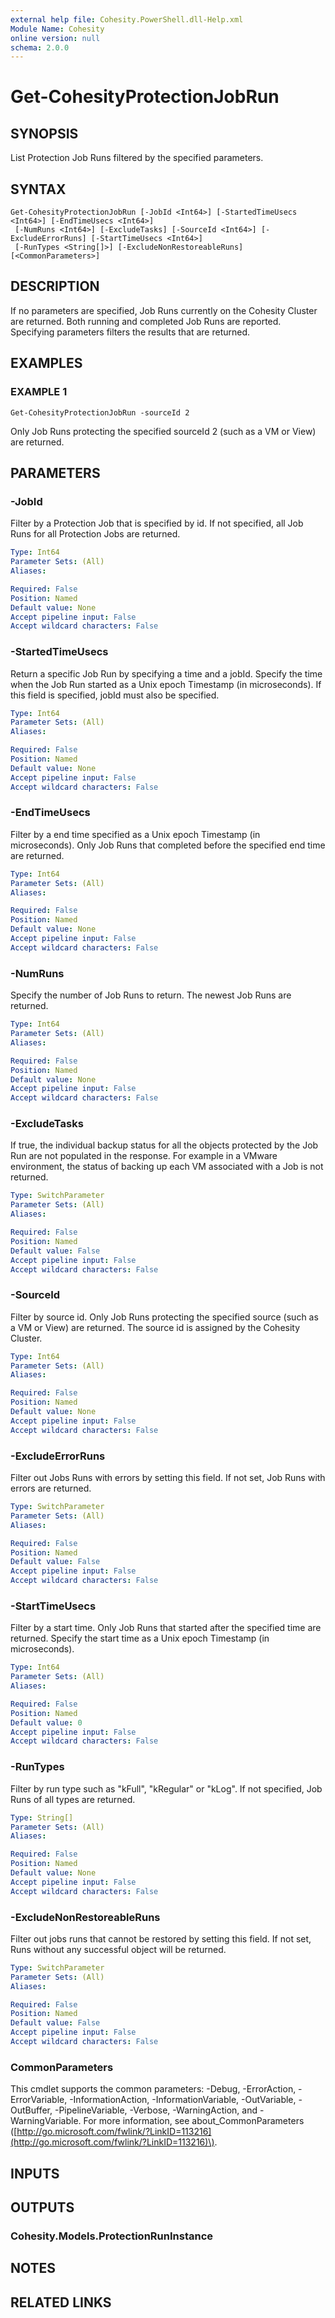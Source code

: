 ```yaml
---
external help file: Cohesity.PowerShell.dll-Help.xml
Module Name: Cohesity
online version: null
schema: 2.0.0
---
```


# Get-CohesityProtectionJobRun

## SYNOPSIS

List Protection Job Runs filtered by the specified parameters.

## SYNTAX

```text
Get-CohesityProtectionJobRun [-JobId <Int64>] [-StartedTimeUsecs <Int64>] [-EndTimeUsecs <Int64>]
 [-NumRuns <Int64>] [-ExcludeTasks] [-SourceId <Int64>] [-ExcludeErrorRuns] [-StartTimeUsecs <Int64>]
 [-RunTypes <String[]>] [-ExcludeNonRestoreableRuns] [<CommonParameters>]
```

## DESCRIPTION

If no parameters are specified, Job Runs currently on the Cohesity Cluster are returned. Both running and completed Job Runs are reported. Specifying parameters filters the results that are returned.

## EXAMPLES

### EXAMPLE 1

```text
Get-CohesityProtectionJobRun -sourceId 2
```

Only Job Runs protecting the specified sourceId 2 \(such as a VM or View\) are returned.

## PARAMETERS

### -JobId

Filter by a Protection Job that is specified by id. If not specified, all Job Runs for all Protection Jobs are returned.

```yaml
Type: Int64
Parameter Sets: (All)
Aliases:

Required: False
Position: Named
Default value: None
Accept pipeline input: False
Accept wildcard characters: False
```

### -StartedTimeUsecs

Return a specific Job Run by specifying a time and a jobId. Specify the time when the Job Run started as a Unix epoch Timestamp \(in microseconds\). If this field is specified, jobId must also be specified.

```yaml
Type: Int64
Parameter Sets: (All)
Aliases:

Required: False
Position: Named
Default value: None
Accept pipeline input: False
Accept wildcard characters: False
```

### -EndTimeUsecs

Filter by a end time specified as a Unix epoch Timestamp \(in microseconds\). Only Job Runs that completed before the specified end time are returned.

```yaml
Type: Int64
Parameter Sets: (All)
Aliases:

Required: False
Position: Named
Default value: None
Accept pipeline input: False
Accept wildcard characters: False
```

### -NumRuns

Specify the number of Job Runs to return. The newest Job Runs are returned.

```yaml
Type: Int64
Parameter Sets: (All)
Aliases:

Required: False
Position: Named
Default value: None
Accept pipeline input: False
Accept wildcard characters: False
```

### -ExcludeTasks

If true, the individual backup status for all the objects protected by the Job Run are not populated in the response. For example in a VMware environment, the status of backing up each VM associated with a Job is not returned.

```yaml
Type: SwitchParameter
Parameter Sets: (All)
Aliases:

Required: False
Position: Named
Default value: False
Accept pipeline input: False
Accept wildcard characters: False
```

### -SourceId

Filter by source id. Only Job Runs protecting the specified source \(such as a VM or View\) are returned. The source id is assigned by the Cohesity Cluster.

```yaml
Type: Int64
Parameter Sets: (All)
Aliases:

Required: False
Position: Named
Default value: None
Accept pipeline input: False
Accept wildcard characters: False
```

### -ExcludeErrorRuns

Filter out Jobs Runs with errors by setting this field. If not set, Job Runs with errors are returned.

```yaml
Type: SwitchParameter
Parameter Sets: (All)
Aliases:

Required: False
Position: Named
Default value: False
Accept pipeline input: False
Accept wildcard characters: False
```

### -StartTimeUsecs

Filter by a start time. Only Job Runs that started after the specified time are returned. Specify the start time as a Unix epoch Timestamp \(in microseconds\).

```yaml
Type: Int64
Parameter Sets: (All)
Aliases:

Required: False
Position: Named
Default value: 0
Accept pipeline input: False
Accept wildcard characters: False
```

### -RunTypes

Filter by run type such as "kFull", "kRegular" or "kLog". If not specified, Job Runs of all types are returned.

```yaml
Type: String[]
Parameter Sets: (All)
Aliases:

Required: False
Position: Named
Default value: None
Accept pipeline input: False
Accept wildcard characters: False
```

### -ExcludeNonRestoreableRuns

Filter out jobs runs that cannot be restored by setting this field. If not set, Runs without any successful object will be returned.

```yaml
Type: SwitchParameter
Parameter Sets: (All)
Aliases:

Required: False
Position: Named
Default value: False
Accept pipeline input: False
Accept wildcard characters: False
```

### CommonParameters

This cmdlet supports the common parameters: -Debug, -ErrorAction, -ErrorVariable, -InformationAction, -InformationVariable, -OutVariable, -OutBuffer, -PipelineVariable, -Verbose, -WarningAction, and -WarningVariable. For more information, see about\_CommonParameters \([http://go.microsoft.com/fwlink/?LinkID=113216](http://go.microsoft.com/fwlink/?LinkID=113216)\).

## INPUTS

## OUTPUTS

### Cohesity.Models.ProtectionRunInstance

## NOTES

## RELATED LINKS

